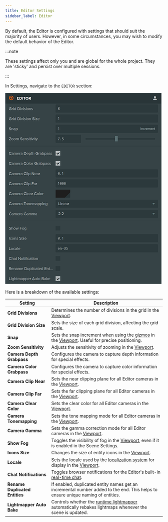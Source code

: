 ```yaml
---
title: Editor Settings
sidebar_label: Editor
---
```


By default, the Editor is configured with settings that should suit the majority of users. However, in some circumstances, you may wish to modify the default behavior of the Editor.

:::note

These settings affect only you and are global for the whole project. They are 'sticky' and persist over multiple sessions.

:::

In Settings, navigate to the `EDITOR` section:

![Editor Settings](/img/user-manual/editor/interface/preferences.webp)

Here is a breakdown of the available settings:

| Setting                          | Description |
| -------------------------------- | ----------- |
| **Grid Divisions**               | Determines the number of divisions in the grid in the [Viewport](../viewport). |
| **Grid Division Size**           | Sets the size of each grid division, affecting the grid scale. |
| **Snap**                         | Sets the snap increment when using the [gizmos](../viewport#gizmos) in the [Viewport](../viewport). Useful for precise positioning. |
| **Zoom Sensitivity**             | Adjusts the sensitivity of zooming in the [Viewport](../viewport). |
| **Camera Depth Grabpass**        | Configures the camera to capture depth information for special effects. |
| **Camera Color Grabpass**        | Configures the camera to capture color information for special effects. |
| **Camera Clip Near**             | Sets the near clipping plane for all Editor cameras in the [Viewport](../viewport). |
| **Camera Clip Far**              | Sets the far clipping plane for all Editor cameras in the [Viewport](../viewport). |
| **Camera Clear Color**           | Sets the clear color for all Editor cameras in the [Viewport](../viewport). |
| **Camera Tonemapping**           | Sets the tone mapping mode for all Editor cameras in the [Viewport](../viewport). |
| **Camera Gamma**                 | Sets the gamma correction mode for all Editor cameras in the [Viewport](../viewport). |
| **Show Fog**                     | Toggles the visibility of fog in the [Viewport](../viewport), even if it is enabled in the Scene Settings. |
| **Icons Size**                   | Changes the size of entity icons in the [Viewport](../viewport). |
| **Locale**                       | Sets the locale used by the [localization system](/user-manual/user-interface/localization) for display in the [Viewport](../viewport). |
| **Chat Notifications**           | Toggles browser notifications for the Editor's built-in [real-time chat](../../realtime-collaboration#real-time-chat). |
| **Rename Duplicated Entities**   | If enabled, duplicated entity names get an incremental number added to the end. This helps to ensure unique naming of entities. |
| **Lightmapper Auto Bake**        | Controls whether the [runtime lightmapper](/user-manual/graphics/lighting/runtime-lightmaps) automatically rebakes lightmaps whenever the scene is updated. |

